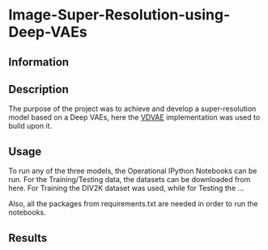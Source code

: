# Image-Super-Resolution-using-Deep-VAEs

## Information

## Description
The purpose of the project was to achieve and develop a super-resolution model based on a Deep VAEs, here the [VDVAE](https://github.com/openai/vdvae) implementation was used to build upon it.

## Usage
To run any of the three models, the Operational IPython Notebooks can be run.
For the Training/Testing data, the datasets can be downloaded from here.
For Training the DIV2K dataset was used, while for Testing the ...

Also, all the packages from requirements.txt are needed in order to run the notebooks.
## Results


